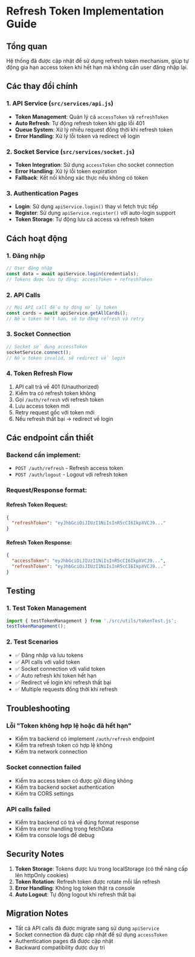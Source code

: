 # Refresh Token Implementation Guide

## Tổng quan
Hệ thống đã được cập nhật để sử dụng refresh token mechanism, giúp tự động gia hạn access token khi hết hạn mà không cần user đăng nhập lại.

## Các thay đổi chính

### 1. API Service (`src/services/api.js`)
- **Token Management**: Quản lý cả `accessToken` và `refreshToken`
- **Auto Refresh**: Tự động refresh token khi gặp lỗi 401
- **Queue System**: Xử lý nhiều request đồng thời khi refresh token
- **Error Handling**: Xử lý lỗi token và redirect về login

### 2. Socket Service (`src/services/socket.js`)
- **Token Integration**: Sử dụng `accessToken` cho socket connection
- **Error Handling**: Xử lý lỗi token expiration
- **Fallback**: Kết nối không xác thực nếu không có token

### 3. Authentication Pages
- **Login**: Sử dụng `apiService.login()` thay vì fetch trực tiếp
- **Register**: Sử dụng `apiService.register()` với auto-login support
- **Token Storage**: Tự động lưu cả access và refresh token

## Cách hoạt động

### 1. Đăng nhập
```javascript
// User đăng nhập
const data = await apiService.login(credentials);
// Tokens được lưu tự động: accessToken + refreshToken
```

### 2. API Calls
```javascript
// Mọi API call đều tự động xử lý token
const cards = await apiService.getAllCards();
// Nếu token hết hạn, sẽ tự động refresh và retry
```

### 3. Socket Connection
```javascript
// Socket sử dụng accessToken
socketService.connect();
// Nếu token invalid, sẽ redirect về login
```

### 4. Token Refresh Flow
1. API call trả về 401 (Unauthorized)
2. Kiểm tra có refresh token không
3. Gọi `/auth/refresh` với refresh token
4. Lưu access token mới
5. Retry request gốc với token mới
6. Nếu refresh thất bại → redirect về login

## Các endpoint cần thiết

### Backend cần implement:
- `POST /auth/refresh` - Refresh access token
- `POST /auth/logout` - Logout với refresh token

### Request/Response format:

#### Refresh Token Request:
```json
{
  "refreshToken": "eyJhbGciOiJIUzI1NiIsInR5cCI6IkpXVCJ9..."
}
```

#### Refresh Token Response:
```json
{
  "accessToken": "eyJhbGciOiJIUzI1NiIsInR5cCI6IkpXVCJ9...",
  "refreshToken": "eyJhbGciOiJIUzI1NiIsInR5cCI6IkpXVCJ9..."
}
```

## Testing

### 1. Test Token Management
```javascript
import { testTokenManagement } from './src/utils/tokenTest.js';
testTokenManagement();
```

### 2. Test Scenarios
- ✅ Đăng nhập và lưu tokens
- ✅ API calls với valid token
- ✅ Socket connection với valid token
- ✅ Auto refresh khi token hết hạn
- ✅ Redirect về login khi refresh thất bại
- ✅ Multiple requests đồng thời khi refresh

## Troubleshooting

### Lỗi "Token không hợp lệ hoặc đã hết hạn"
- Kiểm tra backend có implement `/auth/refresh` endpoint
- Kiểm tra refresh token có hợp lệ không
- Kiểm tra network connection

### Socket connection failed
- Kiểm tra access token có được gửi đúng không
- Kiểm tra backend socket authentication
- Kiểm tra CORS settings

### API calls failed
- Kiểm tra backend có trả về đúng format response
- Kiểm tra error handling trong fetchData
- Kiểm tra console logs để debug

## Security Notes

1. **Token Storage**: Tokens được lưu trong localStorage (có thể nâng cấp lên httpOnly cookies)
2. **Token Rotation**: Refresh token được rotate mỗi lần refresh
3. **Error Handling**: Không log token thật ra console
4. **Auto Logout**: Tự động logout khi refresh thất bại

## Migration Notes

- Tất cả API calls đã được migrate sang sử dụng `apiService`
- Socket connection đã được cập nhật để sử dụng `accessToken`
- Authentication pages đã được cập nhật
- Backward compatibility được duy trì
